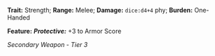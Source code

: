 **Trait:** Strength; **Range:** Melee; **Damage:** `dice:d4+4` phy; **Burden:** One-Handed

**Feature:** ***Protective:*** +3 to Armor Score

*Secondary Weapon - Tier 3*
